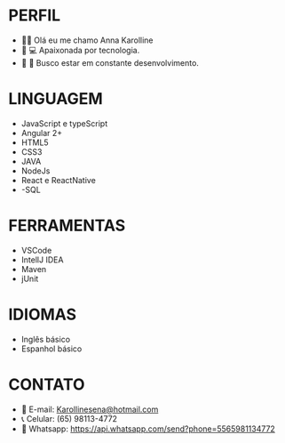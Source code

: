 # PERFIL

- :woman_technologist: Olá eu me chamo Anna Karolline
- :heartbeat: 	:computer: Apaixonada por tecnologia.
- :briefcase: :mag_right:	 Busco estar em constante desenvolvimento.  


# LINGUAGEM 	

- JavaScript e typeScript
- Angular 2+
- HTML5
- CSS3
- JAVA
- NodeJs
- React e ReactNative
- -SQL

# FERRAMENTAS

- VSCode
- IntellJ IDEA
- Maven 
- jUnit 

# IDIOMAS 

- Inglês básico
- Espanhol básico 

# CONTATO

- :e-mail: E-mail: Karollinesena@hotmail.com 
- :telephone_receiver: Celular: (65) 98113-4772
- :iphone: Whatsapp: https://api.whatsapp.com/send?phone=5565981134772
